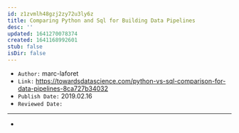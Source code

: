 ```yaml
---
id: z1zvmlh48gzj2zy72u3ly6z
title: Comparing Python and Sql for Building Data Pipelines
desc: ''
updated: 1641270078374
created: 1641168992601
stub: false
isDir: false
---
```



- `Author:` marc-laforet
- `Link:` <https://towardsdatascience.com/python-vs-sql-comparison-for-data-pipelines-8ca727b34032>
- `Publish Date:` 2019.02.16
- `Reviewed Date:` 

---

-

